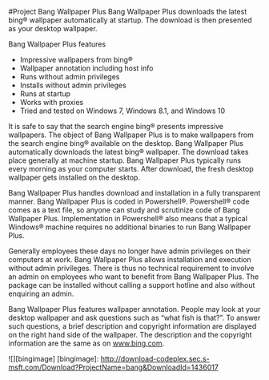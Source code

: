 #Project Bang Wallpaper Plus
Bang Wallpaper Plus downloads the latest bing® wallpaper automatically at startup. The download is then presented as your desktop wallpaper.

Bang Wallpaper Plus features
-	Impressive wallpapers from bing®
-	Wallpaper annotation including host info 
-	Runs without admin privileges 
-	Installs without admin privileges 
-	Runs at startup 
-	Works with proxies 
-	Tried and tested on Windows 7, Windows 8.1, and Windows 10

It is safe to say that the search engine bing® presents impressive wallpapers. The object of Bang Wallpaper Plus is to make wallpapers from the search engine bing® available on the desktop. Bang Wallpaper Plus automatically downloads the latest bing® wallpaper. The download takes place generally at machine startup. Bang Wallpaper Plus typically runs every morning as your computer starts. After download, the fresh desktop wallpaper gets installed on the desktop.

Bang Wallpaper Plus handles download and installation in a fully transparent manner. Bang Wallpaper Plus is coded in Powershell®. Powershell® code comes as a text file, so anyone can study and scrutinize code of Bang Wallpaper Plus. Implementation in Powershell® also means that a typical Windows® machine requires no additional binaries to run Bang Wallpaper Plus.

Generally employees these days no longer have admin privileges on their computers at work. Bang Wallpaper Plus allows installation and execution without admin privileges. There is thus no technical requirement to involve an admin on employees who want to benefit from Bang Wallpaper Plus. The package can be installed without calling a support hotline and also without enquiring an admin.

Bang Wallpaper Plus features wallpaper annotation. People may look at your desktop wallpaper and ask questions such as “what fish is that?”. To answer such questions, a brief description and copyright information are displayed on the right hand side of the wallpaper. The description and the copyright information are the same as on www.bing.com. 


![][bingimage]
[bingimage]: http://download-codeplex.sec.s-msft.com/Download?ProjectName=bang&DownloadId=1436017
